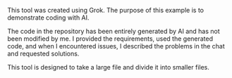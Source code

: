 This tool was created using Grok. The purpose of this example is to demonstrate coding with AI. 

The code in the repository has been entirely generated by AI and has not been modified by me. I provided the requirements, used the generated code, and when I encountered issues, I described the problems in the chat and requested solutions.

This tool is designed to take a large file and divide it into smaller files.
